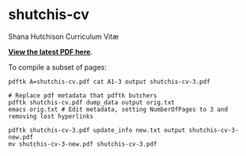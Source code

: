 # shutchis-cv
Shana Hutchison Curriculum Vit&#230;

[**View the latest PDF here**](https://github.com/dhutchis/shutchis-cv/raw/master/shutchis-cv.pdf).

To compile a subset of pages:

```
pdftk A=shutchis-cv.pdf cat A1-3 output shutchis-cv-3.pdf

# Replace pdf metadata that pdftk butchers
pdftk shutchis-cv.pdf dump_data output orig.txt
emacs orig.txt # Edit metadata, setting NumberOfPages to 3 and removing lost hyperlinks

pdftk shutchis-cv-3.pdf update_info new.txt output shutchis-cv-3-new.pdf
mv shutchis-cv-3-new.pdf shutchis-cv-3.pdf
```
